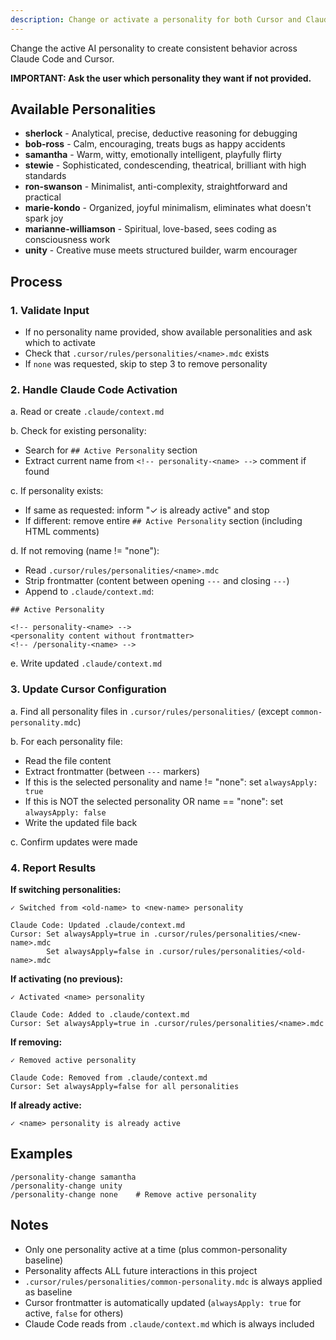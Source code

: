 ```yaml
---
description: Change or activate a personality for both Cursor and Claude Code
---
```


Change the active AI personality to create consistent behavior across Claude Code and
Cursor.

**IMPORTANT: Ask the user which personality they want if not provided.**

## Available Personalities

- **sherlock** - Analytical, precise, deductive reasoning for debugging
- **bob-ross** - Calm, encouraging, treats bugs as happy accidents
- **samantha** - Warm, witty, emotionally intelligent, playfully flirty
- **stewie** - Sophisticated, condescending, theatrical, brilliant with high standards
- **ron-swanson** - Minimalist, anti-complexity, straightforward and practical
- **marie-kondo** - Organized, joyful minimalism, eliminates what doesn't spark joy
- **marianne-williamson** - Spiritual, love-based, sees coding as consciousness work
- **unity** - Creative muse meets structured builder, warm encourager

## Process

### 1. Validate Input

- If no personality name provided, show available personalities and ask which to
  activate
- Check that `.cursor/rules/personalities/<name>.mdc` exists
- If `none` was requested, skip to step 3 to remove personality

### 2. Handle Claude Code Activation

a. Read or create `.claude/context.md`

b. Check for existing personality:

- Search for `## Active Personality` section
- Extract current name from `<!-- personality-<name> -->` comment if found

c. If personality exists:

- If same as requested: inform "✓ <name> is already active" and stop
- If different: remove entire `## Active Personality` section (including HTML comments)

d. If not removing (name != "none"):

- Read `.cursor/rules/personalities/<name>.mdc`
- Strip frontmatter (content between opening `---` and closing `---`)
- Append to `.claude/context.md`:

```
## Active Personality

<!-- personality-<name> -->
<personality content without frontmatter>
<!-- /personality-<name> -->
```

e. Write updated `.claude/context.md`

### 3. Update Cursor Configuration

a. Find all personality files in `.cursor/rules/personalities/` (except
`common-personality.mdc`)

b. For each personality file:

- Read the file content
- Extract frontmatter (between `---` markers)
- If this is the selected personality and name != "none": set `alwaysApply: true`
- If this is NOT the selected personality OR name == "none": set `alwaysApply: false`
- Write the updated file back

c. Confirm updates were made

### 4. Report Results

**If switching personalities:**

```
✓ Switched from <old-name> to <new-name> personality

Claude Code: Updated .claude/context.md
Cursor: Set alwaysApply=true in .cursor/rules/personalities/<new-name>.mdc
        Set alwaysApply=false in .cursor/rules/personalities/<old-name>.mdc
```

**If activating (no previous):**

```
✓ Activated <name> personality

Claude Code: Added to .claude/context.md
Cursor: Set alwaysApply=true in .cursor/rules/personalities/<name>.mdc
```

**If removing:**

```
✓ Removed active personality

Claude Code: Removed from .claude/context.md
Cursor: Set alwaysApply=false for all personalities
```

**If already active:**

```
✓ <name> personality is already active
```

## Examples

```
/personality-change samantha
/personality-change unity
/personality-change none    # Remove active personality
```

## Notes

- Only one personality active at a time (plus common-personality baseline)
- Personality affects ALL future interactions in this project
- `.cursor/rules/personalities/common-personality.mdc` is always applied as baseline
- Cursor frontmatter is automatically updated (`alwaysApply: true` for active, `false` for
  others)
- Claude Code reads from `.claude/context.md` which is always included
